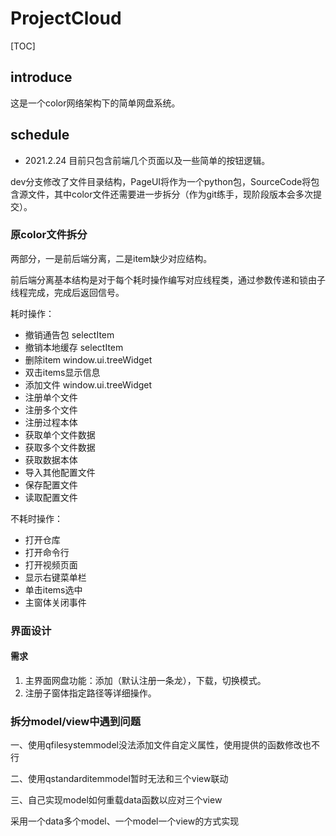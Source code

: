 # ProjectCloud

[TOC]

## introduce

这是一个color网络架构下的简单网盘系统。

## schedule

- 2021.2.24 目前只包含前端几个页面以及一些简单的按钮逻辑。

dev分支修改了文件目录结构，PageUI将作为一个python包，SourceCode将包含源文件，其中color文件还需要进一步拆分（作为git练手，现阶段版本会多次提交）。

### 原color文件拆分

两部分，一是前后端分离，二是item缺少对应结构。

前后端分离基本结构是对于每个耗时操作编写对应线程类，通过参数传递和锁由子线程完成，完成后返回信号。

耗时操作：

- 撤销通告包 selectItem
- 撤销本地缓存 selectItem
- 删除item window.ui.treeWidget
- 双击items显示信息 
- 添加文件 window.ui.treeWidget
- 注册单个文件
- 注册多个文件
- 注册过程本体
- 获取单个文件数据
- 获取多个文件数据
- 获取数据本体
- 导入其他配置文件
- 保存配置文件
- 读取配置文件

不耗时操作：

- 打开仓库
- 打开命令行
- 打开视频页面
- 显示右键菜单栏
- 单击items选中
- 主窗体关闭事件

### 界面设计

#### 需求

1. 主界面网盘功能：添加（默认注册一条龙），下载，切换模式。
2. 注册子窗体指定路径等详细操作。

### 拆分model/view中遇到问题

一、使用qfilesystemmodel没法添加文件自定义属性，使用提供的函数修改也不行

二、使用qstandarditemmodel暂时无法和三个view联动

三、自己实现model如何重载data函数以应对三个view

采用一个data多个model、一个model一个view的方式实现